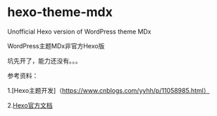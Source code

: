 # hexo-theme-mdx
Unofficial Hexo version of WordPress theme MDx

WordPress主题MDx非官方Hexo版

坑先开了，能力还没有。。。

参考资料：

1.[Hexo主题开发]（https://www.cnblogs.com/yyhh/p/11058985.html）

2.[Hexo官方文档](https://hexo.io/zh-cn/docs/themes)
